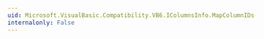 ```yaml
---
uid: Microsoft.VisualBasic.Compatibility.VB6.IColumnsInfo.MapColumnIDs(System.Int32,Microsoft.VisualBasic.Compatibility.VB6.DBID[],System.Int32[])
internalonly: False
---
```

